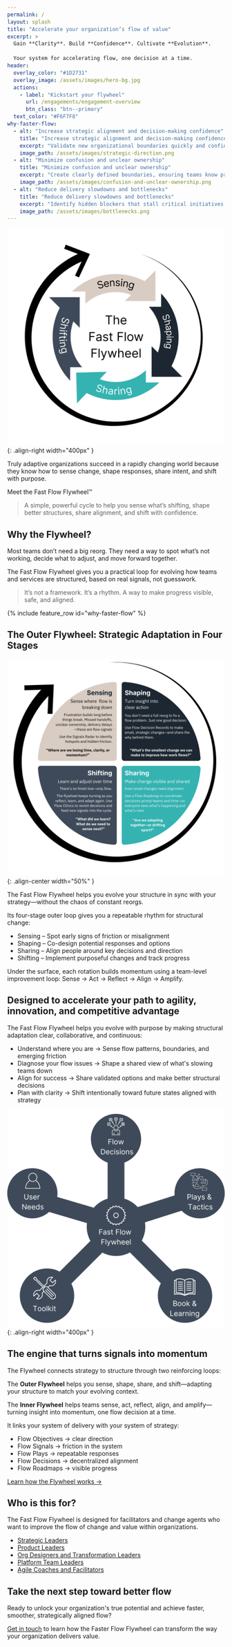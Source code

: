 ```yaml
---
permalink: /
layout: splash
title: "Accelerate your organization’s flow of value"
excerpt: > 
  Gain **Clarity**. Build **Confidence**. Cultivate **Evolution**.  
  
  Your system for accelerating flow, one decision at a time.
header:
  overlay_color: "#1D2731"
  overlay_image: /assets/images/hero-bg.jpg
  actions:
    - label: "Kickstart your flywheel"
      url: /engagements/engagement-overview
      btn_class: "btn--primary"
  text_color: "#F6F7F8"
why-faster-flow:
  - alt: "Increase strategic alignment and decision-making confidence"
    title: "Increase strategic alignment and decision-making confidence"
    excerpt: "Validate new organizational boundaries quickly and confidently, ensuring every decision supports your strategic priorities." 
    image_path: /assets/images/strategic-direction.png
  - alt: "Minimize confusion and unclear ownership"
    title: "Minimize confusion and unclear ownership"
    excerpt: "Create clearly defined boundaries, ensuring teams know precisely what they're responsible for and can confidently take ownership."
    image_path: /assets/images/confusion-and-unclear-ownership.png
  - alt: "Reduce delivery slowdowns and bottlenecks"
    title: "Reduce delivery slowdowns and bottlenecks"
    excerpt: "Identify hidden blockers that stall critical initiatives, enabling smoother and faster value delivery."
    image_path: /assets/images/bottlenecks.png
---
```


![Fast Flow Flywheel](/assets/images/fast-flow-flywheel-white-bg-v2.png){: .align-right width="400px" }

Truly adaptive organizations succeed in a rapidly changing world because they know how to sense change, shape responses, share intent, and shift with purpose.

Meet the Fast Flow Flywheel™️

> A simple, powerful cycle to help you sense what’s shifting, shape better structures, share alignment, and shift with confidence.

## Why the Flywheel?

Most teams don’t need a big reorg.
They need a way to spot what’s not working, decide what to adjust, and move forward together.

The Fast Flow Flywheel gives you a practical loop for evolving how teams and services are structured, based on real signals, not guesswork.

> It’s not a framework. It’s a rhythm. A way to make progress visible, safe, and aligned.

{% include feature_row id="why-faster-flow" %}

## The Outer Flywheel: Strategic Adaptation in Four Stages

![Fast Flow Flywheel](/assets/images/flywheel-stages-whitebg-v2.png){: .align-center width="50%" }

The Fast Flow Flywheel helps you evolve your structure in sync with your strategy—without the chaos of constant reorgs.

Its four-stage outer loop gives you a repeatable rhythm for structural change:

- Sensing – Spot early signs of friction or misalignment
- Shaping – Co-design potential responses and options
- Sharing – Align people around key decisions and direction
- Shifting – Implement purposeful changes and track progress

Under the surface, each rotation builds momentum using a team-level improvement loop: Sense → Act → Reflect → Align → Amplify.

## Designed to accelerate your path to agility, innovation, and competitive advantage

The Fast Flow Flywheel helps you evolve with purpose by making structural adaptation clear, collaborative, and continuous:

- Understand where you are → Sense flow patterns, boundaries, and emerging friction
- Diagnose your flow issues → Shape a shared view of what's slowing teams down
- Align for success → Share validated options and make better structural decisions
- Plan with clarity → Shift intentionally toward future states aligned with strategy

![Fast Flow Flywheel Starter Kit](/assets/images/fast-flow-flywheel-star.png){: .align-right width="400px" }

## The engine that turns signals into momentum

The Flywheel connects strategy to structure through two reinforcing loops:

The **Outer Flywheel** helps you sense, shape, share, and shift—adapting your structure to match your evolving context.

The **Inner Flywheel** helps teams sense, act, reflect, align, and amplify—turning insight into momentum, one flow decision at a time.

It links your system of delivery with your system of strategy:

- Flow Objectives → clear direction
- Flow Signals → friction in the system
- Flow Plays → repeatable responses
- Flow Decisions → decentralized alignment
- Flow Roadmaps → visible progress

[Learn how the Flywheel works →](/overview)

## Who is this for?

The Fast Flow Flywheel is designed for facilitators and change agents who want to improve the flow of change and value within organizations.

- [Strategic Leaders](/who-its-for/whos-it-for-overview#fast-flow-for-strategic-leaders)
- [Product Leaders](/who-its-for/whos-it-for-overview#fast-flow-for-product-leaders)
- [Org Designers and Transformation Leaders](/who-its-for/whos-it-for-overview#fast-flow-for-org-designers-and-transformation-leaders)
- [Platform Team Leaders](/who-its-for/whos-it-for-overview#fast-flow-for-platform-team-leaders)
- [Agile Coaches and Facilitators](/who-its-for/whos-it-for-overview#fast-flow-for-agile-coaches-and-facilitators)

## Take the next step toward better flow

Ready to unlock your organization's true potential and achieve faster, smoother, strategically aligned flow?

[Get in touch](/contact) to learn how the Faster Flow Flywheel can transform the way your organization delivers value.
